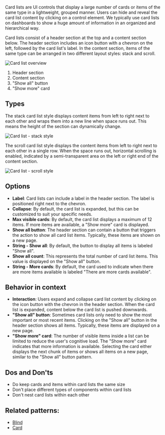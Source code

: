 Card lists are UI controls that display a large number of cards or items of the same type in a lightweight, grouped manner. Users can hide and reveal the card list content by clicking on a control element. We typically use card lists on dashboards to show a huge amount of information in an organized and hierarchical way.

Card lists consist of a header section at the top and a content section below. The header section includes an icon button with a chevron on the left, followed by the card list's label. In the content section, items of the same type can be arranged in two different layout styles: stack and scroll.

![Card list overview](https://www.figma.com/design/wEptRgAezDU1z80Cn3eZ0o/iX-Pattern-Illustrations?type=design&node-id=897-31906&mode=design&t=2pf1CqY5ifYKN3F2-1)

1. Header section
2. Content section
3. "Show all" button
3. "Show more" card
## Types
The stack card list style displays content items from left to right next to each other and wraps them into a new line when space runs out. This means the height of the section can dynamically change.

![Card list - stack style](https://www.figma.com/design/wEptRgAezDU1z80Cn3eZ0o/iX-Pattern-Illustrations?type=design&node-id=910-8581&mode=design&t=2pf1CqY5ifYKN3F2-1)

The scroll card list style displays the content items from left to right next to each other in a single row. When the space runs out, horizontal scrolling is enabled, indicated by a semi-transparent area on the left or right end of the content section.

![Card list - scroll style](https://www.figma.com/design/wEptRgAezDU1z80Cn3eZ0o/iX-Pattern-Illustrations?type=design&node-id=915-8647&mode=design&t=2pf1CqY5ifYKN3F2-1)

## Options
- **Label**: Card lists can include a label in the header section. The label is positioned right next to the chevron.
- **Collapse**: By default, the card list is expanded, but this can be customized to suit your specific needs.
- **Max visible cards**: By default, the card list displays a maximum of 12 items. If more items are available, a "Show more" card is displayed.
- **Show all button**: The header section can contain a button that triggers the action to show all card list items. Typically, these items are shown on a new page.
- **String - Show all**: By default, the button to display all items is labeled "Show all".
- **Show all count**: This represents the total number of card list items. This value is displayed on the "Show all" button.
- **String - More cards**: By default, the card used to indicate when there are more items available is labeled "There are more cards available".

## Behavior in context
- **Interaction**: Users expand and collapse card list content by clicking on the icon button with the chevron in the header section. When the card list is expanded, content below the card list is pushed downwards.
- **"Show all" button**:  Sometimes card lists only need to show the most important or most recent items. Clicking on the "Show all" button in the header section shows all items. Typically, these items are displayed on a new page.
- **"Show more" card**: The number of visible items inside a list can be limited to reduce the user's cognitive load. The "Show more" card indicates  that more information is available. Selecting the card either displays the next chunk of items or shows all items on a new page, similar to the "Show all" button pattern.

## Dos and Don'ts
- Do keep cards and items within card lists the same size
- Don't place different types of components within card lists
- Don't nest card lists within each other

## Related patterns:
- [Blind](blind.md)
- [Card](card.md)
